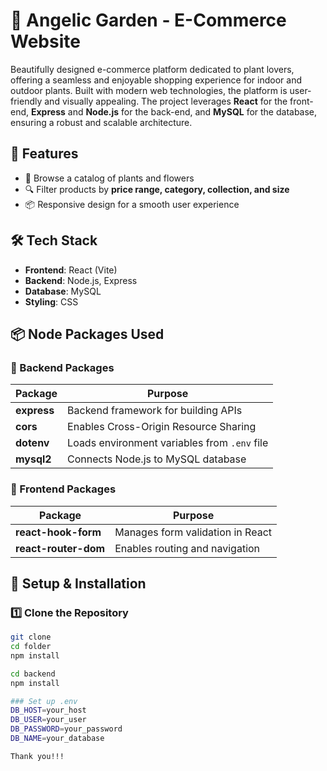 # 🌿 Angelic Garden - E-Commerce Website
Beautifully designed e-commerce platform dedicated to plant lovers, offering a seamless and enjoyable shopping experience for indoor and outdoor plants. Built with modern web technologies, the platform is user-friendly and visually appealing. The project leverages **React** for the front-end, **Express** and **Node.js** for the back-end, and **MySQL** for the database, ensuring a robust and scalable architecture.

## 🚀 Features
- 🌱 Browse a catalog of plants and flowers  
- 🔍 Filter products by **price range, category, collection, and size**   
- 📦 Responsive design for a smooth user experience  

## 🛠 Tech Stack
- **Frontend**: React (Vite)  
- **Backend**: Node.js, Express  
- **Database**: MySQL  
- **Styling**: CSS  

## 📦 Node Packages Used
### 🔹 Backend Packages
| Package       | Purpose |
|--------------|---------|
| **express**  | Backend framework for building APIs |
| **cors**     | Enables Cross-Origin Resource Sharing |
| **dotenv**   | Loads environment variables from `.env` file |
| **mysql2**   | Connects Node.js to MySQL database |

### 🔹 Frontend Packages
| Package               | Purpose |
|-----------------------|---------|
| **react-hook-form**   | Manages form validation in React |
| **react-router-dom**  | Enables routing and navigation |

## 🔧 Setup & Installation
### 1️⃣ Clone the Repository
```sh
git clone
cd folder
npm install

cd backend
npm install

### Set up .env
DB_HOST=your_host
DB_USER=your_user
DB_PASSWORD=your_password
DB_NAME=your_database

Thank you!!!

